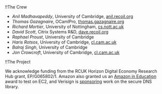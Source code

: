 !!The Crew

* *Anil Madhavapeddy*, University of Cambridge, [anil.recoil.org](http://anil.recoil.org)
* *Thomas Gazagnaire*, OCamlPro, [thomas.gazagnaire.org](http://thomas.gazagnaire.org)
* *Richard Mortier*, University of Nottingham, [cs.nott.ac.uk](http://www.cs.nott.ac.uk/~rmm/)
* *David Scott*, Citrix Systems R&D, [dave.recoil.org](http://dave.recoil.org)
* *Raphael Proust*, University of Cambridge
* *Haris Rotsos*, University of Cambridge, [cl.cam.ac.uk](http://www.cl.cam.ac.uk/~cr409/)
* *Balraj Singh*, University of Cambridge
* *Jon Crowcroft*, University of Cambridge, [cl.cam.ac.uk](http://www.cl.cam.ac.uk/~jac22/)

!!The Project

We acknowledge funding from the RCUK Horizon Digital Economy Research Hub grant, EP/G065802/1.
Amazon also granted us an [Amazon in Education](http://aws.amazon.com/education/) award to test on EC2, and Verisign is [sponsoring](http://www.cl.cam.ac.uk/news/2011/03/anil-madhavapeddy-wins-verisign-grant/) work on the secure DNS library.
